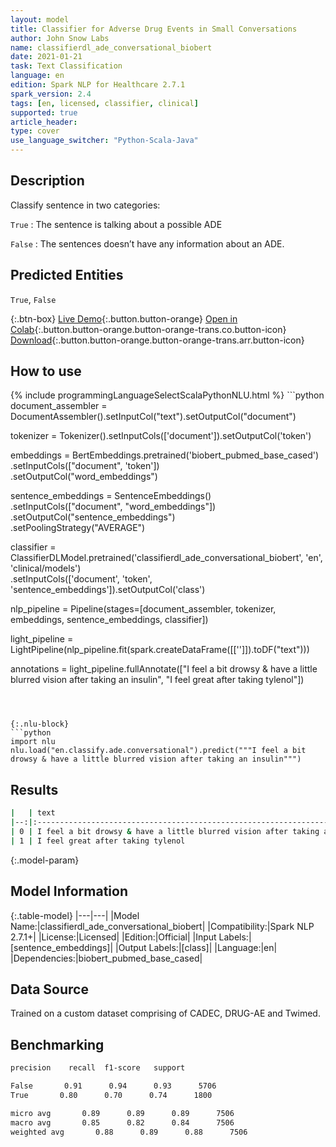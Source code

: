 ```yaml
---
layout: model
title: Classifier for Adverse Drug Events in Small Conversations
author: John Snow Labs
name: classifierdl_ade_conversational_biobert
date: 2021-01-21
task: Text Classification
language: en
edition: Spark NLP for Healthcare 2.7.1
spark_version: 2.4
tags: [en, licensed, classifier, clinical]
supported: true
article_header:
type: cover
use_language_switcher: "Python-Scala-Java"
---
```


## Description

Classify sentence in two categories:

`True` : The sentence is talking about a possible ADE

`False` : The sentences doesn’t have any information about an ADE.

## Predicted Entities

`True`, `False`

{:.btn-box}
[Live Demo](https://demo.johnsnowlabs.com/healthcare/PP_ADE/){:.button.button-orange}
[Open in Colab](https://colab.research.google.com/github/JohnSnowLabs/spark-nlp-workshop/blob/master/tutorials/Certification_Trainings/Healthcare/16.Adverse_Drug_Event_ADE_NER_and_Classifier.ipynb){:.button.button-orange.button-orange-trans.co.button-icon}
[Download](https://s3.amazonaws.com/auxdata.johnsnowlabs.com/clinical/models/classifierdl_ade_conversational_biobert_en_2.7.1_2.4_1611246389884.zip){:.button.button-orange.button-orange-trans.arr.button-icon}

## How to use



<div class="tabs-box" markdown="1">
{% include programmingLanguageSelectScalaPythonNLU.html %}
```python
document_assembler = DocumentAssembler().setInputCol("text").setOutputCol("document")

tokenizer = Tokenizer().setInputCols(['document']).setOutputCol('token')

embeddings = BertEmbeddings.pretrained('biobert_pubmed_base_cased')\
.setInputCols(["document", 'token'])\
.setOutputCol("word_embeddings")

sentence_embeddings = SentenceEmbeddings() \
.setInputCols(["document", "word_embeddings"]) \
.setOutputCol("sentence_embeddings") \
.setPoolingStrategy("AVERAGE")

classifier = ClassifierDLModel.pretrained('classifierdl_ade_conversational_biobert', 'en', 'clinical/models')\
.setInputCols(['document', 'token', 'sentence_embeddings']).setOutputCol('class')

nlp_pipeline = Pipeline(stages=[document_assembler, tokenizer, embeddings, sentence_embeddings, classifier])

light_pipeline = LightPipeline(nlp_pipeline.fit(spark.createDataFrame([['']]).toDF("text")))

annotations = light_pipeline.fullAnnotate(["I feel a bit drowsy & have a little blurred vision after taking an insulin", "I feel great after taking tylenol"])
```



{:.nlu-block}
```python
import nlu
nlu.load("en.classify.ade.conversational").predict("""I feel a bit drowsy & have a little blurred vision after taking an insulin""")
```

</div>

## Results

```bash
|   | text                                                                       | label |
|--:|:---------------------------------------------------------------------------|:------|
| 0 | I feel a bit drowsy & have a little blurred vision after taking an insulin | True  |
| 1 | I feel great after taking tylenol                                          | False |

```

{:.model-param}
## Model Information

{:.table-model}
|---|---|
|Model Name:|classifierdl_ade_conversational_biobert|
|Compatibility:|Spark NLP 2.7.1+|
|License:|Licensed|
|Edition:|Official|
|Input Labels:|[sentence_embeddings]|
|Output Labels:|[class]|
|Language:|en|
|Dependencies:|biobert_pubmed_base_cased|

## Data Source

Trained on a custom dataset comprising of CADEC, DRUG-AE and Twimed.

## Benchmarking

```bash
precision    recall  f1-score   support

False       0.91      0.94      0.93      5706
True       0.80      0.70      0.74      1800

micro avg       0.89      0.89      0.89      7506
macro avg       0.85      0.82      0.84      7506
weighted avg       0.88      0.89      0.88      7506
```